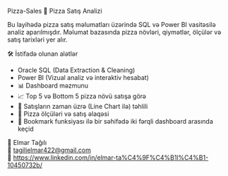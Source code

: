  Pizza-Sales
 🍕 Pizza Satış Analizi

Bu layihədə pizza satış məlumatları üzərində SQL və Power BI vasitəsilə analiz aparılmışdır. Məlumat bazasında pizza növləri, qiymətlər, ölçülər və satış tarixləri yer alır.

🛠️ İstifadə olunan alətlər
- Oracle SQL (Data Extraction & Cleaning)
- Power BI (Vizual analiz və interaktiv hesabat)
- 
  📊 Dashboard məzmunu
- 📈 Top 5 və Bottom 5 pizza növü satışa görə
- 📆 Satışların zaman üzrə (Line Chart ilə) təhlili
- 🍕 Pizza ölçüləri və satış əlaqəsi
- 🔖 Bookmark funksiyası ilə bir səhifədə iki fərqli dashboard arasında keçid


👤
Elmar Tağılı   
📧 tagilielmar422@gmail.com  
🔗 https://www.linkedin.com/in/elmar-ta%C4%9F%C4%B1l%C4%B1-10450732b/
